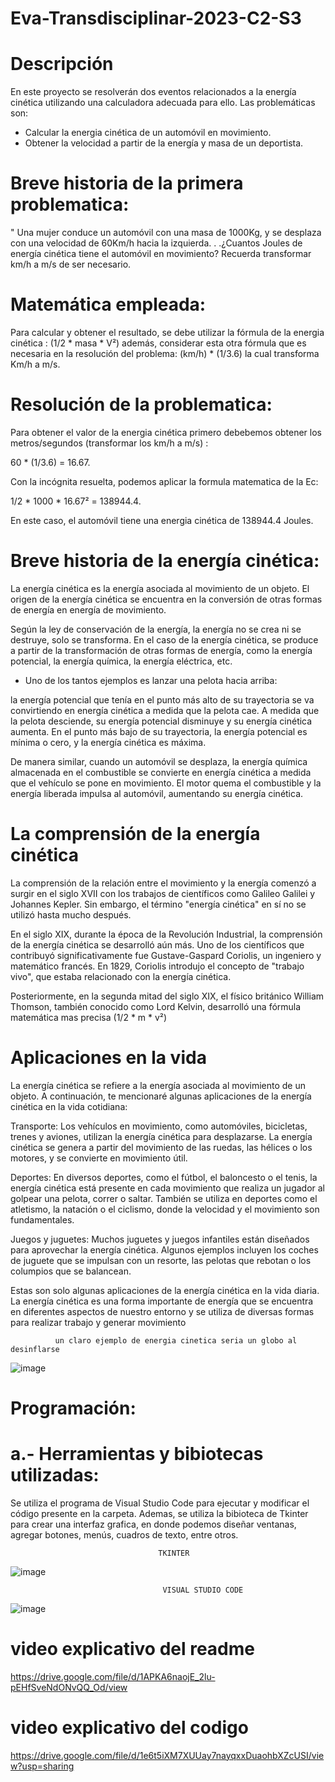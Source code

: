 # Eva-Transdisciplinar-2023-C2-S3


# Descripción 


En este proyecto se resolverán dos eventos relacionados a la energía cinética utilizando 
una calculadora adecuada para ello. Las problemáticas son:

* Calcular la energia cinética de un automóvil en movimiento.
* Obtener la velocidad a partir de la energía y masa de un deportista.

# Breve historia de la primera problematica: 

" Una mujer conduce un automóvil con una masa de 1000Kg, y se desplaza con una velocidad de
60Km/h hacia la izquierda. . .¿Cuantos Joules de energía cinética tiene el automóvil en movimiento?
Recuerda transformar km/h a m/s de ser necesario. 

# Matemática empleada: 

Para calcular y obtener el resultado, se debe utilizar la fórmula de la energia cinética : (1/2 * masa * V²)
además, considerar esta otra fórmula que es necesaria en la resolución del problema:  (km/h) * (1/3.6) la cual
transforma Km/h a m/s.

# Resolución de la problematica:

Para obtener el valor de la energia cinética primero debebemos obtener los metros/segundos (transformar los km/h a m/s) :

60 * (1/3.6) = 16.67.

Con la incógnita resuelta, podemos aplicar la formula matematica de la Ec:

1/2 * 1000 * 16.67² = 138944.4.

En este caso, el automóvil tiene una energia cinética de 138944.4 Joules.


# Breve historia de la energía cinética:

La energía cinética es la energía asociada al movimiento de un objeto.
El origen de la energía cinética se encuentra en la conversión de otras formas de energía en energía de movimiento.

Según la ley de conservación de la energía, la energía no se crea ni se destruye, solo se transforma.
En el caso de la energía cinética, se produce a partir de la transformación de otras formas de energía,
como la energía potencial, la energía química, la energía eléctrica, etc.

* Uno de los tantos ejemplos es lanzar una pelota hacia arriba:

la energía potencial que tenía en el punto más alto de su trayectoria se va convirtiendo en energía cinética a medida que la pelota cae.
A medida que la pelota desciende, su energía potencial disminuye y su energía cinética aumenta. En el punto más bajo de su trayectoria,
la energía potencial es mínima o cero, y la energía cinética es máxima.

De manera similar, cuando un automóvil se desplaza, la energía química almacenada en el combustible se convierte en energía cinética a 
medida que el vehículo se pone en movimiento. El motor quema el combustible y la energía liberada impulsa al automóvil, aumentando su 
energía cinética.

# La comprensión de la energía cinética

La comprensión de la relación entre el movimiento y la energía comenzó a surgir en el siglo XVII con los trabajos de científicos como Galileo Galilei y Johannes Kepler. 
Sin embargo, el término "energía cinética" en sí no se utilizó hasta mucho después.

En el siglo XIX, durante la época de la Revolución Industrial, la comprensión de la energía cinética se desarrolló aún más.
Uno de los científicos que contribuyó significativamente fue Gustave-Gaspard Coriolis, un ingeniero y matemático francés.
En 1829, Coriolis introdujo el concepto de "trabajo vivo", que estaba relacionado con la energía cinética.

Posteriormente, en la segunda mitad del siglo XIX, el físico británico William Thomson, también conocido como Lord Kelvin, 
desarrolló una fórmula matemática mas precisa (1/2 * m * v²)



# Aplicaciones en la vida 
La energía cinética se refiere a la energía asociada al movimiento de un objeto. A continuación, te mencionaré algunas aplicaciones de la energía cinética en la vida cotidiana:

Transporte: Los vehículos en movimiento, como automóviles, bicicletas, trenes y aviones, utilizan la energía cinética para desplazarse. La energía cinética se genera a partir del movimiento de las ruedas, las hélices o los motores, y se convierte en movimiento útil.

Deportes: En diversos deportes, como el fútbol, el baloncesto o el tenis, la energía cinética está presente en cada movimiento que realiza un jugador al golpear una pelota, correr o saltar. También se utiliza en deportes como el atletismo, la natación o el ciclismo, donde la velocidad y el movimiento son fundamentales.

Juegos y juguetes: Muchos juguetes y juegos infantiles están diseñados para aprovechar la energía cinética. Algunos ejemplos incluyen los coches de juguete que se impulsan con un resorte, las pelotas que rebotan o los columpios que se balancean.

Estas son solo algunas aplicaciones de la energía cinética en la vida diaria. La energía cinética es una forma importante de energía que se encuentra en diferentes aspectos de nuestro entorno y se utiliza de diversas formas para realizar trabajo y generar movimiento

              un claro ejemplo de energia cinetica seria un globo al  desinflarse

![image](https://github.com/benjamingormazc/Eva-Transdisciplinar-2023-C2-S3/assets/134818819/cf7fd077-48fe-4cd4-845f-7270af6570dc)

# Programación: 

# a.- Herramientas y bibiotecas utilizadas:

Se utiliza el programa de Visual Studio Code para ejecutar y modificar el código presente en la carpeta.
Ademas, 
se utiliza la bibioteca de Tkinter para crear una interfaz grafica, en donde podemos diseñar ventanas,
agregar botones, menús, cuadros de texto, entre otros.
                                     
                                     TKINTER

![image](https://github.com/benjamingormazc/Eva-Transdisciplinar-2023-C2-S3/assets/134818819/34f4beb0-dba1-4b1e-b59e-23c624518eba)

                                      VISUAL STUDIO CODE                                 
                                      
![image](https://github.com/benjamingormazc/Eva-Transdisciplinar-2023-C2-S3/assets/134818819/cfd92a86-88f3-42e2-ab9d-eea548e2bc8a)

# video explicativo del readme
https://drive.google.com/file/d/1APKA6naojE_2lu-pEHfSveNdONvQQ_Od/view

# video explicativo del codigo 

https://drive.google.com/file/d/1e6t5iXM7XUUay7nayqxxDuaohbXZcUSI/view?usp=sharing
